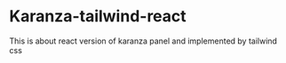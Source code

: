 # Karanza-tailwind-react
This is about react version of karanza panel and implemented by tailwind css
